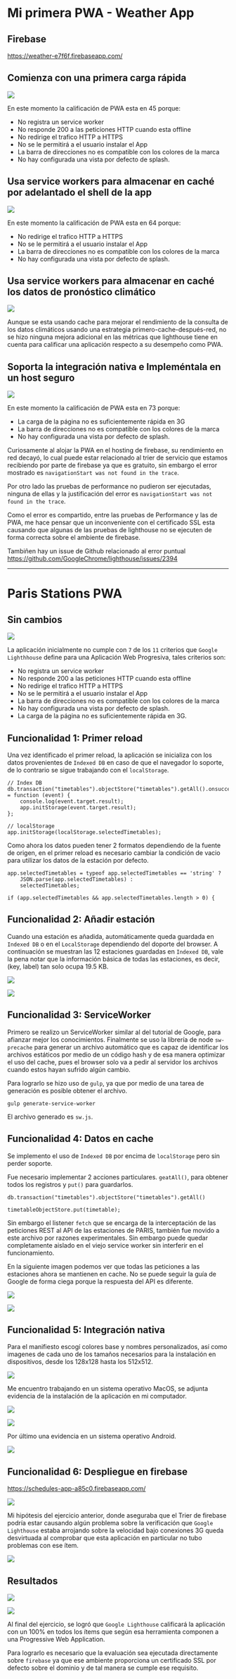 # Mi primera PWA - Weather App

## Firebase

https://weather-e7f6f.firebaseapp.com/

## Comienza con una primera carga rápida

![](https://raw.githubusercontent.com/daprieto1/MISO-4208-Workshops/master/workshop-1/assets/taller1/lighthouse1.png)

En este momento la calificación de PWA esta en 45 porque:

* No registra un service worker
* No responde 200 a las peticiones HTTP cuando esta offline
* No redirige el trafico HTTP a HTTPS
* No se le permitirá a el usuario instalar el App
* La barra de direcciones no es compatible con los colores de la marca
* No hay configurada una vista por defecto de splash.

## Usa service workers para almacenar en caché por adelantado el shell de la app

![](https://raw.githubusercontent.com/daprieto1/MISO-4208-Workshops/master/workshop-1/assets/taller1/lighthouse2.png)

En este momento la calificación de PWA esta en 64 porque:

* No redirige el trafico HTTP a HTTPS
* No se le permitirá a el usuario instalar el App
* La barra de direcciones no es compatible con los colores de la marca
* No hay configurada una vista por defecto de splash.

## Usa service workers para almacenar en caché los datos de pronóstico climático

![](https://raw.githubusercontent.com/daprieto1/MISO-4208-Workshops/master/workshop-1/assets/taller1/lighthouse3.png)

Aunque se esta usando cache para mejorar el rendimiento de la consulta de los datos climáticos usando una estrategia primero-cache-después-red, no se hizo ninguna mejora adicional en las métricas que lighthouse tiene en cuenta para calificar una aplicación respecto a su desempeño como PWA.

## Soporta la integración nativa e Impleméntala en un host seguro

![](https://raw.githubusercontent.com/daprieto1/MISO-4208-Workshops/master/workshop-1/assets/taller1/lighthouse4.png)

En este momento la calificación de PWA esta en 73 porque:

* La carga de la página no es suficientemente rápida en 3G
* La barra de direcciones no es compatible con los colores de la marca
* No hay configurada una vista por defecto de splash.

Curiosamente al alojar la PWA en el hosting de firebase, su rendimiento en red decayó, lo cual puede estar relacionado al trier de servicio que estamos recibiendo por parte de firebase ya que es gratuito, sin embargo el error mostrado es `navigationStart was not found in the trace`.

Por otro lado las pruebas de performance no pudieron ser ejecutadas, ninguna de ellas y la justificación del error es `navigationStart was not found in the trace`.

Como el error es compartido, entre las pruebas de Performance y las de PWA, me hace pensar que un inconveniente con el certificado SSL esta causando que algunas de las pruebas de lighthouse no se ejecuten de forma correcta sobre el ambiente de firebase.

Tambiñen hay un issue de Github relacionado al error puntual https://github.com/GoogleChrome/lighthouse/issues/2394

---

# Paris Stations PWA

## Sin cambios

![](https://raw.githubusercontent.com/daprieto1/MISO-4208-Workshops/master/workshop-1/assets/taller1/rtpa-lighthouse3.png)

La aplicación inicialmente no cumple con `7` de los `11` criterios que `Google Lighthhouse` define para una Aplicación Web Progresiva, tales criterios son:

* No registra un service worker
* No responde 200 a las peticiones HTTP cuando esta offline
* No redirige el trafico HTTP a HTTPS
* No se le permitirá a el usuario instalar el App
* La barra de direcciones no es compatible con los colores de la marca
* No hay configurada una vista por defecto de splash.
* La carga de la página no es suficientemente rápida en 3G.

## Funcionalidad 1: Primer reload

Una vez identificado el primer reload, la aplicación se inicializa con los datos provenientes de `Indexed DB` en caso de que el navegador lo soporte, de lo contrario se sigue trabajando con el `localStorage`.

```
// Index DB
db.transaction("timetables").objectStore("timetables").getAll().onsuccess = function (event) {
    console.log(event.target.result);
    app.initStorage(event.target.result);
};
```

```
// localStorage
app.initStorage(localStorage.selectedTimetables);
```

Como ahora los datos pueden tener 2 formatos dependiendo de la fuente de origen, en el primer reload es necesario cambiar la condición de vacio para utilizar los datos de la estación por defecto.

```
app.selectedTimetables = typeof app.selectedTimetables == 'string' ? 
    JSON.parse(app.selectedTimetables) : 
    selectedTimetables;

if (app.selectedTimetables && app.selectedTimetables.length > 0) {
````

## Funcionalidad 2: Añadir estación

Cuando una estación es añadida, automáticamente queda guardada en `Indexed DB` o en el `LocalStorage` dependiendo del doporte del browser. A continuación se muestran las 12 estaciones guardadas en `Indexed DB`, vale la pena notar que la información básica de todas las estaciones, es decir, (key, label) tan solo ocupa 19.5 KB.

![](https://raw.githubusercontent.com/daprieto1/MISO-4208-Workshops/master/workshop-1/assets/taller1/indexdb1.png)

![](https://raw.githubusercontent.com/daprieto1/MISO-4208-Workshops/master/workshop-1/assets/taller1/indexdb2.png)

## Funcionalidad 3: ServiceWorker

Primero se realizo un ServiceWorker similar al del tutorial de Google, para afianzar mejor los conocimientos. Finalmente se uso la librería de node `sw-precache` para generar un archivo automático que es capaz de identificar los archivos estáticos por medio de un código hash y de esa manera optimizar el uso del cache, pues el browser solo va a pedir al servidor los archivos cuando estos hayan sufrido algún cambio.

Para lograrlo se hizo uso de `gulp`, ya que por medio de una tarea de generación es posible obtener el archivo.

```
gulp generate-service-worker
```

El archivo generado es `sw.js`.

## Funcionalidad 4: Datos en cache

Se implemento el uso de `Indexed DB` por encima de `localStorage` pero sin perder soporte.

Fue necesario implementar 2 acciones particulares. `geatAll()`, para obtener todos los registros y `put()` para guardarlos.

```
db.transaction("timetables").objectStore("timetables").getAll()
```

```
timetableObjectStore.put(timetable);
```

Sin embargo el listener `fetch` que se encarga de la interceptación de las peticiones REST al API de las estaciones de PARIS, también fue movido a este archivo por razones experimentales. Sin embargo puede quedar completamente aislado en el viejo service worker sin interferir en el funcionamiento.

En la siguiente imagen podemos ver que todas las peticiones a las estaciones ahora se mantienen en cache. No se puede seguir la guía de Google de forma ciega porque la respuesta del API es diferente.

![](https://raw.githubusercontent.com/daprieto1/MISO-4208-Workshops/master/workshop-1/assets/taller1/cache1.png)

![](https://raw.githubusercontent.com/daprieto1/MISO-4208-Workshops/master/workshop-1/assets/taller1/indexdb2.png)

## Funcionalidad 5: Integración nativa

Para el manifiesto escogí colores base y nombres personalizados, así como imagenes de cada uno de los tamaños necesarios para la instalación en dispositivos, desde los 128x128 hasta los 512x512. 

![](https://raw.githubusercontent.com/daprieto1/MISO-4208-Workshops/master/workshop-1/assets/taller1/native1.png)

Me encuentro trabajando en un sistema operativo MacOS, se adjunta evidencia de la instalación de la aplicación en mi computador.

![](https://raw.githubusercontent.com/daprieto1/MISO-4208-Workshops/master/workshop-1/assets/taller1/native2.png)

![](https://raw.githubusercontent.com/daprieto1/MISO-4208-Workshops/master/workshop-1/assets/taller1/native3.png)

Por último una evidencia en un sistema operativo Android.

![](https://raw.githubusercontent.com/daprieto1/MISO-4208-Workshops/master/workshop-1/assets/taller1/native4.jpeg)

## Funcionalidad 6: Despliegue en firebase

https://schedules-app-a85c0.firebaseapp.com/

![](https://raw.githubusercontent.com/daprieto1/MISO-4208-Workshops/master/workshop-1/assets/taller1/firebase.png)

Mi hipótesis del ejercicio anterior, donde aseguraba que el Trier de firebase podría estar causando algún problema sobre la verificación que `Google Lighthouse` estaba arrojando sobre la velocidad bajo conexiones 3G queda desvirtuada al comprobar que esta aplicación en particular no tubo problemas con ese ítem.

![](https://raw.githubusercontent.com/daprieto1/MISO-4208-Workshops/master/workshop-1/assets/taller1/rtpa-lighthouse4.png)

## Resultados

![](https://raw.githubusercontent.com/daprieto1/MISO-4208-Workshops/master/workshop-1/assets/taller1/rtpa-lighthouse1.png)

![](https://raw.githubusercontent.com/daprieto1/MISO-4208-Workshops/master/workshop-1/assets/taller1/rtpa-lighthouse2.png)

Al final del ejercicio, se logró que `Google Lighthouse` calificará la aplicación con un 100% en todos los ítems que según esa herramienta componen a una Progressive Web Application.

Para lograrlo es necesario que la evaluación sea ejecutada directamente sobre `firebase` ya que ese ambiente proporciona un certificado SSL por defecto sobre el dominio y de tal manera se cumple ese requisito.

